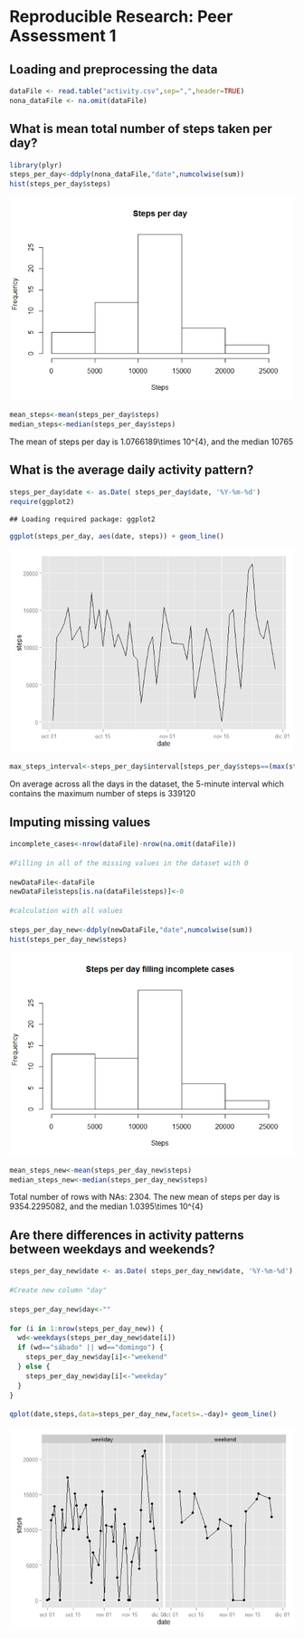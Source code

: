 # Reproducible Research: Peer Assessment 1


## Loading and preprocessing the data


```r
dataFile <- read.table("activity.csv",sep=",",header=TRUE)
nona_dataFile <- na.omit(dataFile)
```

## What is mean total number of steps taken per day?


```r
library(plyr)
steps_per_day<-ddply(nona_dataFile,"date",numcolwise(sum))
hist(steps_per_day$steps)
```

![](PA1_template_files/figure-html/mean-1.png) 

```r
mean_steps<-mean(steps_per_day$steps)
median_steps<-median(steps_per_day$steps)
```

The mean of steps per day is 1.0766189\times 10^{4}, and the median 10765

## What is the average daily activity pattern?


```r
steps_per_day$date <- as.Date( steps_per_day$date, '%Y-%m-%d')
require(ggplot2)
```

```
## Loading required package: ggplot2
```

```r
ggplot(steps_per_day, aes(date, steps)) + geom_line()
```

![](PA1_template_files/figure-html/activity-1.png) 

```r
max_steps_interval<-steps_per_day$interval[steps_per_day$steps==(max(steps_per_day$steps))]
```

On average across all the days in the dataset, the 5-minute interval which contains the maximum number of steps is 339120

## Imputing missing values


```r
incomplete_cases<-nrow(dataFile)-nrow(na.omit(dataFile))

#Filling in all of the missing values in the dataset with 0

newDataFile<-dataFile 
newDataFile$steps[is.na(dataFile$steps)]<-0

#calculation with all values

steps_per_day_new<-ddply(newDataFile,"date",numcolwise(sum))
hist(steps_per_day_new$steps)
```

![](PA1_template_files/figure-html/na_values-1.png) 

```r
mean_steps_new<-mean(steps_per_day_new$steps)
median_steps_new<-median(steps_per_day_new$steps)
```

Total number of rows with NAs: 2304.
The new mean of steps per day is 9354.2295082, and the median 1.0395\times 10^{4}

## Are there differences in activity patterns between weekdays and weekends?


```r
steps_per_day_new$date <- as.Date( steps_per_day_new$date, '%Y-%m-%d')

#Create new column "day"

steps_per_day_new$day<-""

for (i in 1:nrow(steps_per_day_new)) { 
  wd<-weekdays(steps_per_day_new$date[i]) 
  if (wd=="sábado" || wd=="domingo") { 
    steps_per_day_new$day[i]<-"weekend" 
  } else { 
    steps_per_day_new$day[i]<-"weekday" 
  } 
}

qplot(date,steps,data=steps_per_day_new,facets=.~day)+ geom_line()
```

![](PA1_template_files/figure-html/differences-1.png) 
